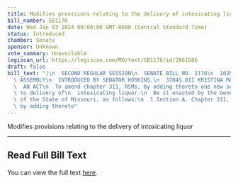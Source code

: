 ```yaml
---
title: Modifies provisions relating to the delivery of intoxicating liquor
bill_number: SB1176
date: Wed Jan 03 2024 00:00:00 GMT-0600 (Central Standard Time)
status: Introduced
chamber: Senate
sponsor: Unknown
vote_summary: Unavailable
legiscan_url: https://legiscan.com/MO/text/SB1176/id/2861586
draft: false
bill_text: "|\n  SECOND REGULAR SESSION\n  SENATE BILL NO. 1176\n  102ND GENERA L\
  \ ASSEMBLY\n  INTRODUCED BY SENATOR HOSKINS.\n  3704S.01I KRISTINA MARTIN, Secretary\n\
  \  AN ACT\n  To amend chapter 311, RSMo, by adding thereto one new section relating\
  \ to delivery of\n  intoxicating liquor.\n  Be it enacted by the General Assembly\
  \ of the State of Missouri, as follows:\n  1 Section A. Chapter 311, RSMo, is amended\
  \ by adding thereto"
---
```

Modifies provisions relating to the delivery of intoxicating liquor

---

## Read Full Bill Text

You can view the full text [here](https://legiscan.com/MO/text/SB1176/id/2861586).
